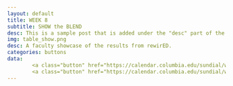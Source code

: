 ```yaml
---
layout: default
title: WEEK 8
subtitle: SHOW the BLEND
desc: This is a sample post that is added under the "desc" part of the YAML.
img: table_show.png
desc: A faculty showcase of the results from rewirED.
categories: buttons
data: 
        <a class="button" href="https://calendar.columbia.edu/sundial/webapi/register.php?eventID=74491">Register - Morningside<br />December 5, 2014 from 1:00pm-3:00 pm</a><br><br>
        <a class="button" href="https://calendar.columbia.edu/sundial/webapi/register.php?eventID=74492">Register - CUMC<br />December 9, 2014 from 12:00pm-1:30 pm</a></p>
---
```


